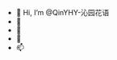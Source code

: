 - 👋 Hi, I’m @QinYHY-沁园花语
- 👀 
- 🌱 
- 💞️ 
- 📫 

<!---
QinYHY/QinYHY is a ✨ special ✨ repository because its `README.md` (this file) appears on your GitHub profile.
You can click the Preview link to take a look at your changes.
--->
